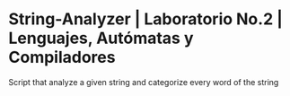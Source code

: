 # String-Analyzer | Laboratorio No.2 | Lenguajes, Autómatas y Compiladores 
Script that analyze a given string and categorize every word of the string
